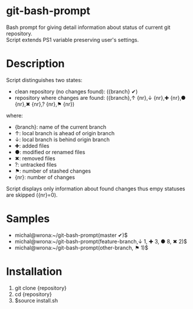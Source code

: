 git-bash-prompt
===============

Bash prompt for giving detail information about status of current git repository. <br>
Script extends PS1 variable preserving user's settings.

Description
===============

Script distinguishes two states:

  * clean repository (no changes found): ({branch} ✔)
  * repository where changes are found:  ({branch},↑ {nr},↓ {nr},✚ {nr},● {nr},✖ {nr},? {nr},⚑ {nr})
  
where:

  * {branch}: name of the current branch
  * ↑: local branch is ahead of origin branch
  * ↓: local branch is behind origin branch
  * ✚: added files
  * ●: modified or renamed files
  * ✖: removed files
  * ?: untracked files
  * ⚑: number of stashed changes
  * {nr}: number of changes

Script displays only information about found changes thus empy statuses are skipped ({nr}=0). 


Samples
===============

 * michal@wrona:~/git-bash-prompt(master ✔)$
 * michal@wrona:~/git-bash-prompt(feature-branch,↓ 1, ✚ 3, ● 8, ✖ 2)$
 * michal@wrona:~/git-bash-prompt(other-branch, ⚑ 1)$


Installation
===============

1) git clone {repository} <br>
2) cd {repository} <br>
3) $source install.sh <br>
